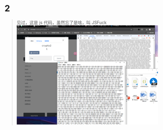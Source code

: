 # 2

> 见过，这是 js 代码，虽然忘了是啥，叫 JSFuck
![image.png](https://raw.githubusercontent.com/MarchPhantasia/pic/main/hexoblog/20240808104459.png)
